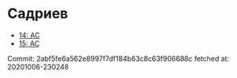 # Садриев
- [14: AC](14.md)
- [15: AC](15.md)

Commit: 2abf5fe6a562e8997f7df184b63c8c63f906688c
 fetched at: 20201006-230248
